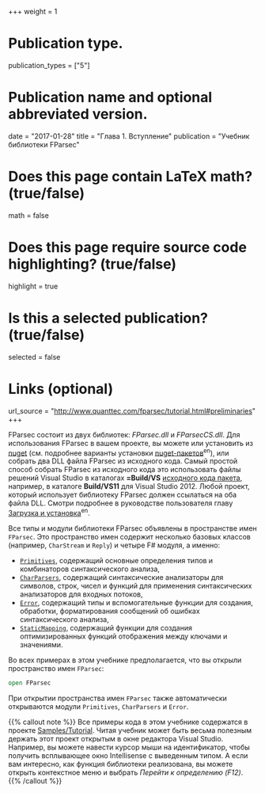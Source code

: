 ﻿+++
weight = 1

# Publication type.
publication_types = ["5"]

# Publication name and optional abbreviated version.
date = "2017-01-28"
title = "Глава 1. Вступление"
publication = "Учебник библиотеки FParsec"

# Does this page contain LaTeX math? (true/false)
math = false

# Does this page require source code highlighting? (true/false)
highlight = true

# Is this a selected publication? (true/false)
selected = false

# Links (optional)
url_source = "http://www.quanttec.com/fparsec/tutorial.html#preliminaries"
+++

FParsec состоит из двух библиотек: *FParsec.dll* и *FParsecCS.dll*. Для использования FParsec в вашем проекте, вы можете или установить из [nuget](http://nuget.org) (см. подробнее варианты установки [nuget-пакетов](http://www.quanttec.com/fparsec/download-and-installation.html#nuget-packages)<sup>en</sup>), или собрать два DLL файла FParsec из исходного кода. Самый простой способ собрать FParsec из исходного кода это использовать файлы решений Visual Studio в каталогах __=Build/VS__ [исходного кода пакета](https://github.com/stephan-tolksdorf/fparsec/archive/master.zip), например, в каталоге __Build/VS11__ для Visual Studio 2012. Любой проект, который использует библиотеку FParsec должен ссылаться на оба файла DLL. Смотри подробнее в руководстве пользователя главу [Загрузка и установка](http://www.quanttec.com/fparsec/download-and-installation.html)<sup>en</sup>.

Все типы и модули библиотеки FParsec объявлены в пространстве имен `FParsec`. Это пространство имен содержит несколько базовых классов (например, `CharStream` и `Reply`) и четыре F# модуля, а именно:
- [`Primitives`](http://www.quanttec.com/fparsec/reference/primitives.html), содержащий основные определения типов и комбинаторов синтаксического анализа,
- [`CharParsers`](http://www.quanttec.com/fparsec/reference/charparsers.html), содержащий синтаксические анализаторы для символов, строк, чисел и функций для применения синтаксических анализаторов для входных потоков,
- [`Error`](http://www.quanttec.com/fparsec/reference/primitives.html#members.Error), содержащий типы и вспомогательные функции для создания, обработки, форматирования сообщений об ошибках синтаксического анализа,
- [`StaticMapping`](http://www.quanttec.com/fparsec/reference/staticmapping.html), содержащий функции для создания оптимизированных функций отображения между ключами и значениями.

Во всех примерах в этом учебнике предполагается, что вы открыли пространство имен `FParsec`:

``` fsharp
open FParsec
```

При открытии пространства имен `FParsec` также автоматически открываются модули `Primitives`, `CharParsers` и `Error`.

{{% callout note %}}
Все примеры кода в этом учебнике содержатся в проекте [Samples/Tutorial](https://bitbucket.org/fparsec/main/src/c234349e7b738e09a1b9eb53f5f1ef77d584f09b/Samples/Tutorial/tutorial.fs?at=default). Читая учебник может быть весьма полезным держать этот проект открытым в окне редактора Visual Studio. Например, вы можете навести курсор мыши на идентификатор, чтобы получить всплывающее окно Intellisense с выведенным типом. А если вам интересно, как функция библиотеки реализована, вы можете открыть контекстное меню и выбрать *Перейти к определению (F12)*.
{{% /callout %}}